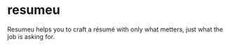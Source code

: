 # resumeu
Resumeu helps you to craft a résumé with only what metters, just what the job is asking for.
